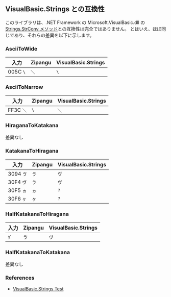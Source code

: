 ## VisualBasic.Strings との互換性

このライブラリは、.NET Framework の Microsoft.VisualBasic.dll の [Strings.StrConv メソッド](https://docs.microsoft.com/dotnet/api/microsoft.visualbasic.strings.strconv)との互換性は完全ではありません。
とはいえ、ほぼ同じであり、それらの差異を以下に示します。

### AsciiToWide
| 入力 | Zipangu | VisualBasic.Strings |
-|-|-
| 005C `\` | `＼` | `\` |

### AsciiToNarrow
| 入力 | Zipangu | VisualBasic.Strings |
-|-|-
| FF3C `＼` | `\` | `＼` |

### HiraganaToKatakana
差異なし

### KatakanaToHiragana
| 入力 | Zipangu | VisualBasic.Strings |
-|-|-
| 3094 `ゔ` | `ゔ` | `ヴ` |
| 30F4 `ヴ` | `ゔ` | `ヴ` |
| 30F5 `ヵ` | `ヵ` | `?` |
| 30F6 `ヶ` | `ヶ` | `?` |

### HalfKatakanaToHiragana
| 入力 | Zipangu | VisualBasic.Strings |
-|-|-
| `ｳﾞ` | `ゔ` | `ヴ` |

### HalfKatakanaToKatakana
差異なし

### References
- [VisualBasic.Strings Test](../VBStringsTest)
